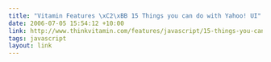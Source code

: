 ```yaml
---
title: "Vitamin Features \xC2\xBB 15 Things you can do with Yahoo! UI"
date: 2006-07-05 15:54:12 +10:00
link: http://www.thinkvitamin.com/features/javascript/15-things-you-can-do-with-yahoo-ui
tags: javascript
layout: link
---
```

